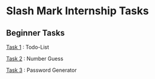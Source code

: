 # Slash Mark Internship Tasks

## Beginner Tasks

[Task 1]() : Todo-List

[Task 2]() : Number Guess

[Task 3]() : Password Generator
